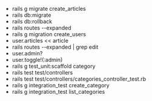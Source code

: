 * rails g migrate create_articles
* rails db:migrate
* rails db:rollback
* rails routes --expanded
* rails g migration create_users
* user.articles << article
* rails routes --expanded | grep edit
* user.admin?
* user.toggle!(:admin)
* rails g test_unit:scaffold category
* rails test test/controllers
* rails test test/controllers/categories_controller_test.rb
* rails g integration_test create_category
* rails g integration_test list_categories